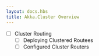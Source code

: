 ```yaml
---
layout: docs.hbs
title: Akka.Cluster Overview
---
```



* [ ] Cluster Routing
    * [ ] Deploying Clustered Routees
    * [ ] Configured Cluster Routers
